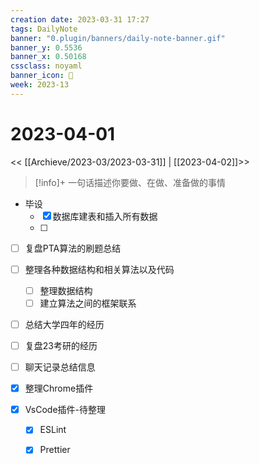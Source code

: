 ```yaml
---
creation date: 2023-03-31 17:27
tags: DailyNote
banner: "0.plugin/banners/daily-note-banner.gif"
banner_y: 0.5536
banner_x: 0.50168
cssclass: noyaml
banner_icon: 💌
week: 2023-13
---
```


# 2023-04-01

<< [[Archieve/2023-03/2023-03-31]] | [[2023-04-02]]>>


> [!info]+ 一句话描述你要做、在做、准备做的事情
> 


- 毕设
	- [x] 数据库建表和插入所有数据
	- [ ] 

- [ ] 复盘PTA算法的刷题总结
- [ ] 整理各种数据结构和相关算法以及代码
	- [ ] 整理数据结构
	- [ ] 建立算法之间的框架联系
- [ ] 总结大学四年的经历
- [ ] 复盘23考研的经历
- [ ] 聊天记录总结信息

- [x] 整理Chrome插件
- [x] VsCode插件-待整理
	- [x] ESLint
	- [x] Prettier

